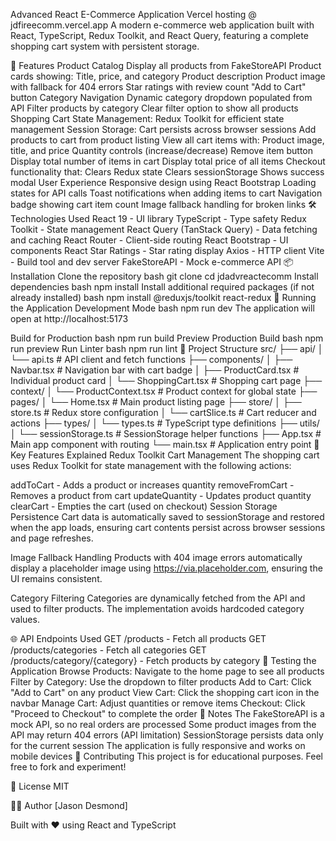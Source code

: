 Advanced React E-Commerce Application
Vercel hosting @ jdfireecomm.vercel.app
A modern e-commerce web application built with React, TypeScript, Redux Toolkit, and React Query, featuring a complete shopping cart system with persistent storage.

🚀 Features
Product Catalog
Display all products from FakeStoreAPI
Product cards showing:
Title, price, and category
Product description
Product image with fallback for 404 errors
Star ratings with review count
"Add to Cart" button
Category Navigation
Dynamic category dropdown populated from API
Filter products by category
Clear filter option to show all products
Shopping Cart
State Management: Redux Toolkit for efficient state management
Session Storage: Cart persists across browser sessions
Add products to cart from product listing
View all cart items with:
Product image, title, and price
Quantity controls (increase/decrease)
Remove item button
Display total number of items in cart
Display total price of all items
Checkout functionality that:
Clears Redux state
Clears sessionStorage
Shows success modal
User Experience
Responsive design using React Bootstrap
Loading states for API calls
Toast notifications when adding items to cart
Navigation badge showing cart item count
Image fallback handling for broken links
🛠️ Technologies Used
React 19 - UI library
TypeScript - Type safety
Redux Toolkit - State management
React Query (TanStack Query) - Data fetching and caching
React Router - Client-side routing
React Bootstrap - UI components
React Star Ratings - Star rating display
Axios - HTTP client
Vite - Build tool and dev server
FakeStoreAPI - Mock e-commerce API
📦 Installation
Clone the repository
bash
   git clone <your-repo-url>
   cd jdadvreactecomm
Install dependencies
bash
   npm install
Install additional required packages (if not already installed)
bash
   npm install @reduxjs/toolkit react-redux
🚀 Running the Application
Development Mode
bash
npm run dev
The application will open at http://localhost:5173

Build for Production
bash
npm run build
Preview Production Build
bash
npm run preview
Run Linter
bash
npm run lint
📁 Project Structure
src/
├── api/
│   └── api.ts                 # API client and fetch functions
├── components/
│   ├── Navbar.tsx             # Navigation bar with cart badge
│   ├── ProductCard.tsx        # Individual product card
│   └── ShoppingCart.tsx       # Shopping cart page
├── context/
│   └── ProductContext.tsx     # Product context for global state
├── pages/
│   └── Home.tsx               # Main product listing page
├── store/
│   ├── store.ts               # Redux store configuration
│   └── cartSlice.ts           # Cart reducer and actions
├── types/
│   └── types.ts               # TypeScript type definitions
├── utils/
│   └── sessionStorage.ts      # SessionStorage helper functions
├── App.tsx                    # Main app component with routing
└── main.tsx                   # Application entry point
🎯 Key Features Explained
Redux Toolkit Cart Management
The shopping cart uses Redux Toolkit for state management with the following actions:

addToCart - Adds a product or increases quantity
removeFromCart - Removes a product from cart
updateQuantity - Updates product quantity
clearCart - Empties the cart (used on checkout)
Session Storage Persistence
Cart data is automatically saved to sessionStorage and restored when the app loads, ensuring cart contents persist across browser sessions and page refreshes.

Image Fallback Handling
Products with 404 image errors automatically display a placeholder image using https://via.placeholder.com, ensuring the UI remains consistent.

Category Filtering
Categories are dynamically fetched from the API and used to filter products. The implementation avoids hardcoded category values.

🌐 API Endpoints Used
GET /products - Fetch all products
GET /products/categories - Fetch all categories
GET /products/category/{category} - Fetch products by category
🧪 Testing the Application
Browse Products: Navigate to the home page to see all products
Filter by Category: Use the dropdown to filter products
Add to Cart: Click "Add to Cart" on any product
View Cart: Click the shopping cart icon in the navbar
Manage Cart: Adjust quantities or remove items
Checkout: Click "Proceed to Checkout" to complete the order
📝 Notes
The FakeStoreAPI is a mock API, so no real orders are processed
Some product images from the API may return 404 errors (API limitation)
SessionStorage persists data only for the current session
The application is fully responsive and works on mobile devices
🤝 Contributing
This project is for educational purposes. Feel free to fork and experiment!

📄 License
MIT

👨‍💻 Author
[Jason Desmond]

Built with ❤️ using React and TypeScript

